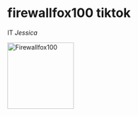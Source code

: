 # firewallfox100 tiktok
IT 
*Jessica*
<html></html>
 <img src=”(https://static-cdn.jtvnw.net/jtv_user_pictures/030d7f4c-aaef-4d56-a817-061a207201c5-profile_image-150x150.png)” alt="Firewallfox100" style="height:150px;width=:150px;">
